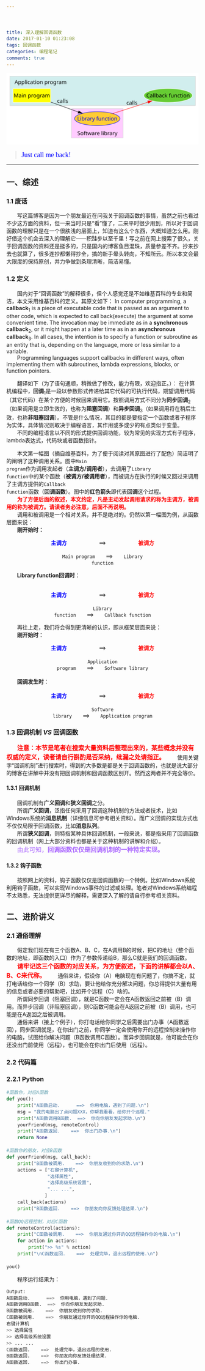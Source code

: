 ```yaml
---



title: 深入理解回调函数
date: 2017-01-10 01:23:08
tags: 回调函数
categories: 编程笔记 
comments: true 
---
```



![image](深入理解回调函数/Callback-notitle.svg)
><font color=#0000FF face="微软雅黑" size=4>Just call me back!</font>
***

## 一、综述
### 1.1 废话  

&emsp;&emsp;写这篇博客是因为一个朋友最近在问我关于回调函数的事情，虽然之前也看过不少这方面的资料，但一来当时只是“看”懂了，二来平时很少用到，所以对于回调函数的理解只是在一个很肤浅的层面上，知道有这么个东西，大概知道怎么用。刚好借这个机会去深入的理解它——积跬步以至千里！写之前在网上搜索了很久，关于回调函数的资料还是挺多的，只是国内的博客鱼目混珠，质量参差不齐。抄来抄去也就算了，很多连抄都懒得抄全，搞的新手晕头转向，不知所云。所以本文会最大限度的保持原创，并力争做到条理清晰，简洁易懂。

### 1.2 定义  

&emsp;&emsp;国内对于“回调函数”的解释很多，但个人感觉还是不如维基百科的专业和简洁，本文采用维基百科的定义。其原文如下： 
<blockquote2>In computer programming, a **callback**<sub>1</sub> is a piece of executable code that is passed as an argument to other code, which is expected to call back(execute) the argument at some convenient time. The invocation may be immediate as in a **synchronous callback**<sub>2</sub>, or it might happen at a later time as in an **asynchronous callback**<sub>3</sub>. In all cases, the intention is to specify a function or subroutine as an entity that is, depending on the language, more or less similar to a variable.  
&emsp;&emsp;Programming languages support callbacks in different ways, often implementing them with subroutines, lambda expressions, blocks, or function pointers.</blockquote2>  

&emsp;&emsp;翻译如下（为了语句通顺，稍微做了修改，能力有限，欢迎指正。）：
<blockquote2>在计算机编程中，**回调**<sub>1</sub>是一段以参数形式传递给其它代码的可执行代码，期望调用代码（其它代码）在某个方便的时候回来调用它。按照调用方式不同分为**同步回调**<sub>2</sub>（如果调用是立即生效的，也称为**阻塞回调**）和**异步回调**<sub>3</sub>（如果调用将在稍后生效，也称**非阻塞回调**）。不管是什么情况，其目的都是要指定一个函数或者子程序为实体，具体情况则取决于编程语言，其作用或多或少的有点类似于变量。  
&emsp;&emsp;不同的编程语言以不同的形式提供回调功能，较为常见的实现方式有子程序，lambda表达式，代码块或者函数指针。</blockquote2>  

&emsp;&emsp;本文第一幅图（摘自维基百科，为了便于阅读对其原图进行了配色）简洁明了的阐明了这种调用关系。图中<code>Main program</code>作为调用发起者（**主调方/调用者**），去调用了<code>Library function</code>中的某个函数（**被调方/被调用者**），而被调方在执行的时候又回过来调用了主调方提供的<code>Callback function</code>函数（**回调函数**）。图中的**红色箭头**即代表**回调**这个过程。  
&emsp;&emsp;<font color=#ff0000>**为了方便后面的叙述，本文约定，凡是主动发起调用请求的称为主调方，被调用的称为被调方。请读者务必注意，后面不再说明。**</font>  
&emsp;&emsp;调用和被调用是一个相对关系，并不是绝对的。仍然以第一幅图为例，从函数层面来说：  
&emsp;&emsp;**刚开始时：** 
&emsp;&emsp;<div align='center'><font color=#0000ff>**主调方**</font>&emsp;&emsp;&emsp;&emsp;&emsp;&emsp;==>&emsp;&emsp;&emsp;&emsp;&emsp;&emsp;<font color=#ff0000>**被调方**</font></div>
&emsp;&emsp;<div align='center'><code>Main program</code>&emsp;&emsp;==>&emsp;&emsp;<code>Library function</code></div> 
 
&emsp;&emsp;**Library function回调时**：  
&emsp;&emsp;<div align='center'><font color=#0000ff>**主调方**</font>&emsp;&emsp;&emsp;&emsp;&emsp;&emsp;==>&emsp;&emsp;&emsp;&emsp;&emsp;&emsp;<font color=#ff0000>**被调方**</font></div>
&emsp;&emsp;<div align='center'><code>Library function</code>&emsp;&emsp;==>&emsp;&emsp;<code>Callback function</code></div>

&emsp;&emsp;再往上走，我们将会得到更清晰的认识，即从框架层面来说：  
&emsp;&emsp;**刚开始时**：
&emsp;&emsp;<div align='center'><font color=#0000ff>**主调方**</font>&emsp;&emsp;&emsp;&emsp;&emsp;&emsp;==>&emsp;&emsp;&emsp;&emsp;&emsp;&emsp;<font color=#ff0000>**被调方**</font></div>
&emsp;&emsp;<div align='center'><code>Application program</code>&emsp;&emsp;==>&emsp;&emsp;<code>Software library</code></div>  
&emsp;&emsp;**回调发生时**：  
&emsp;&emsp;<div align='center'><font color=#0000ff>**主调方**</font>&emsp;&emsp;&emsp;&emsp;&emsp;&emsp;==>&emsp;&emsp;&emsp;&emsp;&emsp;&emsp;<font color=#ff0000>**被调方**</font></div>
&emsp;&emsp;<div align='center'><code>Software library</code>&emsp;&emsp;==>&emsp;&emsp;<code>Application program</code></div>  
### 1.3 回调机制 *VS* 回调函数  

&emsp;&emsp;<font color=#ff0000 size=3>**注意：本节是笔者在搜索大量资料后整理出来的，某些概念并没有权威的定义，读者请自行斟酌是否采纳，纰漏之处请指正。**</font>
&emsp;&emsp;使用关键字“回调机制”进行搜索时，得到的大多数是都是关于回调函数的，也就是说大部分的博客在讲解中并没有把回调机制和回调函数区别开。然而这两者并不完全等价。  
#### 1.3.1 回调机制  
&emsp;&emsp;回调机制有**广义回调**和**狭义回调**之分。  
&emsp;&emsp;所谓**广义回调**，泛指任何采用了回调这种机制的方法或者技术，比如Windows系统的<block>**消息机制**</block>（详细信息可参考相关资料）。而广义回调的实现方式也不仅仅局限于回调函数，比如**消息队列**。  
&emsp;&emsp;所谓**狭义回调**，则特指某种具体回调机制，一般来说，都是指采用了回调函数的回调机制（网上大部分资料也都是关于这种机制的讲解和介绍）。  
&emsp;&emsp;<font color=#aa66ff size=3>由此可知，**回调函数仅仅是回调机制的一种特定实现。**</font>  
#### 1.3.2 钩子函数  
&emsp;&emsp;按照网上的资料，钩子函数仅仅是回调函数的一个特例。比如Windows系统利用钩子函数，可以实现Windows事件的过滤或处理。笔者对Windows系统编程不太熟悉，无法提供更详尽的解释，需要深入了解的请自行参考相关资料。 
## 二、进阶讲义
### 2.1 通俗理解  
&emsp;&emsp;假定我们现在有三个函数A、B、C，在A调用B的时候，把C的地址（整个函数的地址，即函数的入口）作为了参数传递给B，那么C就是我们的回调函数。  
&emsp;&emsp;<font color=#ff0000 size=3>**请牢记这三个函数的对应关系，为方便叙述，下面的讲解都会以A、B、C来代称。**</font>
&emsp;&emsp;通俗来讲，假设你（A）电脑现在有问题了，你搞不定，就打电话给你一个同学（B）求助，要让他给你充分解决问题，你总得提供大量有用的信息或者必要的帮助吧，比如开个远程（C）啥的。  
&emsp;&emsp;所谓同步回调（阻塞回调），就是C函数一定会在A函数返回之前被（B）调用。而异步回调（非阻塞回调），则C函数可能会在A返回之前被（B）调用，也可能是在A返回之后被调用。  
&emsp;&emsp;通俗来讲（接上个例子），你打电话给你同学之后需要出门办事（A函数返回），同步回调就是，在你出门之前，你同学一定会使用你开的远程控制来操作你的电脑，试图给你解决问题（B函数调用C函数）。而异步回调就是，他可能会在你还没出门前使用（远程），也可能会在你出门后使用（远程）。  
### 2.2 代码篇  
### 2.2.1 Python  
```python
#函数你，对应A函数
def you():
    print("A函数启动.      ==>  你用电脑，遇到了问题.\n")
    msg = "我的电脑出了点问题XXX，你帮我看看，给你开个远程."
    print("A函数调用B函数.  ==>  你向你朋友发起求助.\n")
    yourFriend(msg, remoteControl)
    print("A函数返回.    ==>  你出门办事.\n")
    return None

#函数你的朋友，对应B函数    
def yourFriend(msg, call_back):
    print("B函数被调用.    ==>  你朋友收到你的求助.\n")
    actions = ["右键计算机",
               "选择属性",
               "选择高级系统设置",
               "... ...",
              ]
    call_back(actions)
    print("B函数返回.    ==>  你朋友向你反馈处理结果.\n")
 
#函数QQ远程控制，对应C函数   
def remoteControl(actions):
    print("C函数被调用.    ==>  你朋友通过你开的QQ远程操作你的电脑.\n")
    for action in actions:
        print(">> %s" % action)
    print("\nC函数返回.    ==>  处理完毕，退出远程的使用.\n")
   
you()

```
&emsp;&emsp;程序运行结果为：

```python
Output:
A函数启动.      ==>  你用电脑，遇到了问题.
A函数调用B函数.  ==>  你向你朋友发起求助.
B函数被调用.    ==>  你朋友收到你的求助.
C函数被调用.    ==>  你朋友通过你开的QQ远程操作你的电脑.
右键计算机
>> 选择属性
>> 选择高级系统设置
>> ... ...
C函数返回.    ==>  处理完毕，退出远程的使用.
B函数返回.    ==>  你朋友向你反馈处理结果.
A函数返回.    ==>  你出门办事.
```